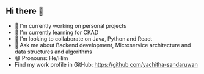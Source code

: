 ## Hi there 👋
- 🔭 I’m currently working on personal projects
- 🌱 I’m currently learning for CKAD
- 👯 I’m looking to collaborate on Java, Python and React
- 💬 Ask me about Backend development, Microservice architecture and data structures and algorithms
- 😄 Pronouns: He/Him
- Find my work profile in GitHub: https://github.com/yachitha-sandaruwan
